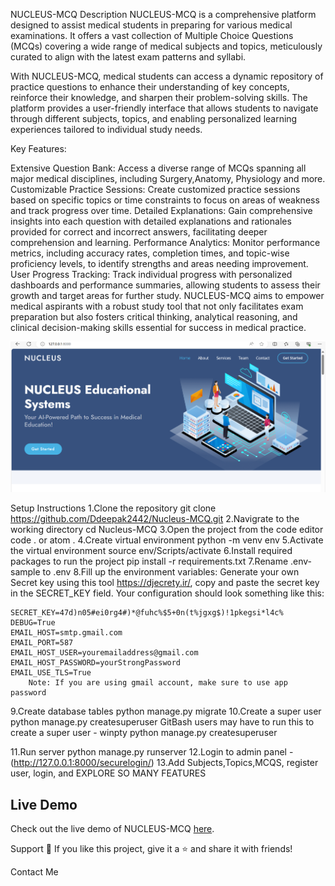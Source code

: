NUCLEUS-MCQ
Description
NUCLEUS-MCQ is a comprehensive platform designed to assist medical students in preparing for various medical examinations. It offers a vast collection of Multiple Choice Questions (MCQs) covering a wide range of medical subjects and topics, meticulously curated to align with the latest exam patterns and syllabi.

With NUCLEUS-MCQ, medical students can access a dynamic repository of practice questions to enhance their understanding of key concepts, reinforce their knowledge, and sharpen their problem-solving skills. The platform provides a user-friendly interface that allows students to navigate through different subjects, topics, and  enabling personalized learning experiences tailored to individual study needs.

Key Features:

Extensive Question Bank: Access a diverse range of MCQs spanning all major medical disciplines, including  Surgery,Anatomy, Physiology and more.
Customizable Practice Sessions: Create customized practice sessions based on specific topics or time constraints to focus on areas of weakness and track progress over time.
Detailed Explanations: Gain comprehensive insights into each question with detailed explanations and rationales provided for correct and incorrect answers, facilitating deeper comprehension and learning.
Performance Analytics: Monitor performance metrics, including accuracy rates, completion times, and topic-wise proficiency levels, to identify strengths and areas needing improvement.
User Progress Tracking: Track individual progress with personalized dashboards and performance summaries, allowing students to assess their growth and target areas for further study.
NUCLEUS-MCQ aims to empower medical aspirants with a robust study tool that not only facilitates exam preparation but also fosters critical thinking, analytical reasoning, and clinical decision-making skills essential for success in medical practice.

![Homepage](screenshots/nucleushome.png)

Setup Instructions
1.Clone the repository git clone https://github.com/Ddeepak2442/Nucleus-MCQ.git
2.Navigrate to the working directory  cd Nucleus-MCQ
3.Open the project from the code editor code . or atom .
4.Create virtual environment python -m venv env
5.Activate the virtual environment source env/Scripts/activate
6.Install required packages to run the project pip install -r requirements.txt
7.Rename .env-sample to .env
8.Fill up the environment variables: Generate your own Secret key using this tool https://djecrety.ir/, copy and paste the secret key in the SECRET_KEY field.
     Your configuration should look something like this:

    SECRET_KEY=47d)n05#ei0rg4#)*@fuhc%$5+0n(t%jgxg$)!1pkegsi*l4c%
    DEBUG=True
    EMAIL_HOST=smtp.gmail.com
    EMAIL_PORT=587
    EMAIL_HOST_USER=youremailaddress@gmail.com
    EMAIL_HOST_PASSWORD=yourStrongPassword
    EMAIL_USE_TLS=True
        Note: If you are using gmail account, make sure to use app password

9.Create database tables
        python manage.py migrate
10.Create a super user
        python manage.py createsuperuser
        GitBash users may have to run this to create a super user - winpty python manage.py createsuperuser

11.Run server
        python manage.py runserver
12.Login to admin panel - (http://127.0.0.1:8000/securelogin/)
13.Add Subjects,Topics,MCQS, register user, login, and EXPLORE SO MANY FEATURES

## Live Demo

Check out the live demo of NUCLEUS-MCQ [here](https://www.nucleus-edu.com/).

Support
💙 If you like this project, give it a ⭐ and share it with friends!

Contact Me